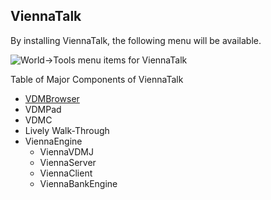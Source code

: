 ViennaTalk
---
By installing ViennaTalk, the following menu will be available.

![World->Tools menu items for ViennaTalk](https://github.com/tomooda/ViennaTalk-doc/blob/master/images/ViennaTalk-menu.png)

Table of Major Components of ViennaTalk

* [VDMBrowser](VDMBrowser.md)
* VDMPad
* VDMC
* Lively Walk-Through
* ViennaEngine
   - ViennaVDMJ
   - ViennaServer
   - ViennaClient
   - ViennaBankEngine
